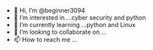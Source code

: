 - 👋 Hi, I’m @beginner3094
- 👀 I’m interested in ...cyber security and python
- 🌱 I’m currently learning ...python and Linux
- 💞️ I’m looking to collaborate on ...
- 📫 How to reach me ...

<!---
beginner3094/beginner3094 is a ✨ special ✨ repository because its `README.md` (this file) appears on your GitHub profile.
You can click the Preview link to take a look at your changes.
--->
